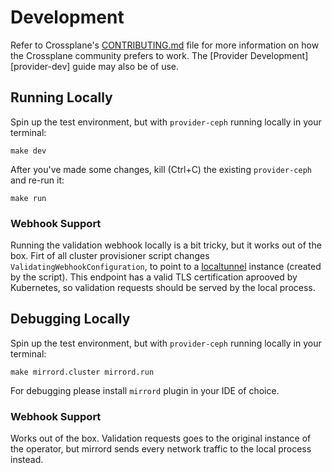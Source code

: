 # Development

Refer to Crossplane's [CONTRIBUTING.md] file for more information on how the
Crossplane community prefers to work. The [Provider Development][provider-dev]
guide may also be of use.

[CONTRIBUTING.md]: https://github.com/crossplane/crossplane/blob/master/CONTRIBUTING.md

## Running Locally
Spin up the test environment, but with `provider-ceph` running locally in your terminal:

```
make dev
```

After you've made some changes, kill (Ctrl+C) the existing `provider-ceph` and re-run it:

```
make run
```

### Webhook Support
Running the validation webhook locally is a bit tricky, but it works out of the box.
Firt of all cluster provisioner script changes `ValidatingWebhookConfiguration`, to point to a
[localtunnel](https://github.com/localtunnel/localtunnel) instance (created by the script).
This endpoint has a valid TLS certification aprooved by Kubernetes, so validation requests should be served by the local process.

## Debugging Locally
Spin up the test environment, but with `provider-ceph` running locally in your terminal:

```
make mirrord.cluster mirrord.run
```

For debugging please install `mirrord` plugin in your IDE of choice.

### Webhook Support
Works out of the box. Validation requests goes to the original instance of the operator, but mirrord sends every network traffic to the local process instead.

